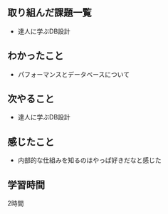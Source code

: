 ## 取り組んだ課題一覧
- 達人に学ぶDB設計

## わかったこと
- パフォーマンスとデータベースについて
 
## 次やること
- 達人に学ぶDB設計

## 感じたこと
- 内部的な仕組みを知るのはやっぱ好きだなと感じた
 
## 学習時間
2時間